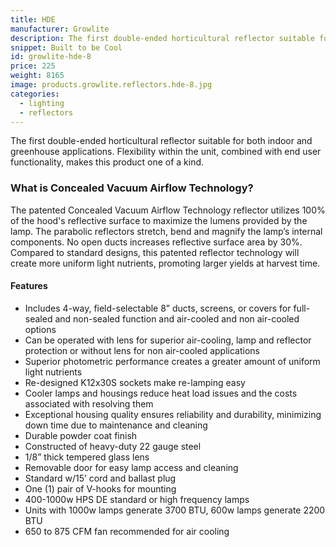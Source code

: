 ```yaml
---
title: HDE
manufacturer: Growlite
description: The first double-ended horticultural reflector suitable for both indoor and greenhouse applications.
snippet: Built to be Cool
id: growlite-hde-8
price: 225
weight: 8165
image: products.growlite.reflectors.hde-8.jpg
categories:
  - lighting
  - reflectors
---
```


The first double-ended horticultural reflector suitable for both indoor and greenhouse applications. Flexibility within the unit, combined with end user functionality, makes this product one of a kind.

### What is Concealed Vacuum Airflow Technology?

The patented Concealed Vacuum Airflow Technology reflector utilizes 100% of the hood's reflective surface to maximize the lumens provided by the lamp. The parabolic reflectors stretch, bend and magnify the lamp’s internal components. No open ducts increases reflective surface area by 30%. Compared to standard designs, this patented reflector technology will create more uniform light nutrients, promoting larger yields at harvest time.

#### Features

* Includes 4-way, field-selectable 8” ducts, screens, or covers for full-sealed and non-sealed function and air-cooled and non air-cooled options
* Can be operated with lens for superior air-cooling, lamp and reflector protection or without lens for non air-cooled applications
* Superior photometric performance creates a greater amount of uniform light nutrients
* Re-designed K12x30S sockets make re-lamping easy
* Cooler lamps and housings reduce heat load issues and the costs associated with resolving them
* Exceptional housing quality ensures reliability and durability, minimizing down time due to maintenance and cleaning
* Durable powder coat finish
* Constructed of heavy-duty 22 gauge steel
* 1/8” thick tempered glass lens
* Removable door for easy lamp access and cleaning
* Standard w/15’ cord and ballast plug
* One (1) pair of V-hooks for mounting
* 400-1000w HPS DE standard or high frequency lamps
* Units with 1000w lamps generate 3700 BTU, 600w lamps generate 2200 BTU
* 650 to 875 CFM fan recommended for air cooling
